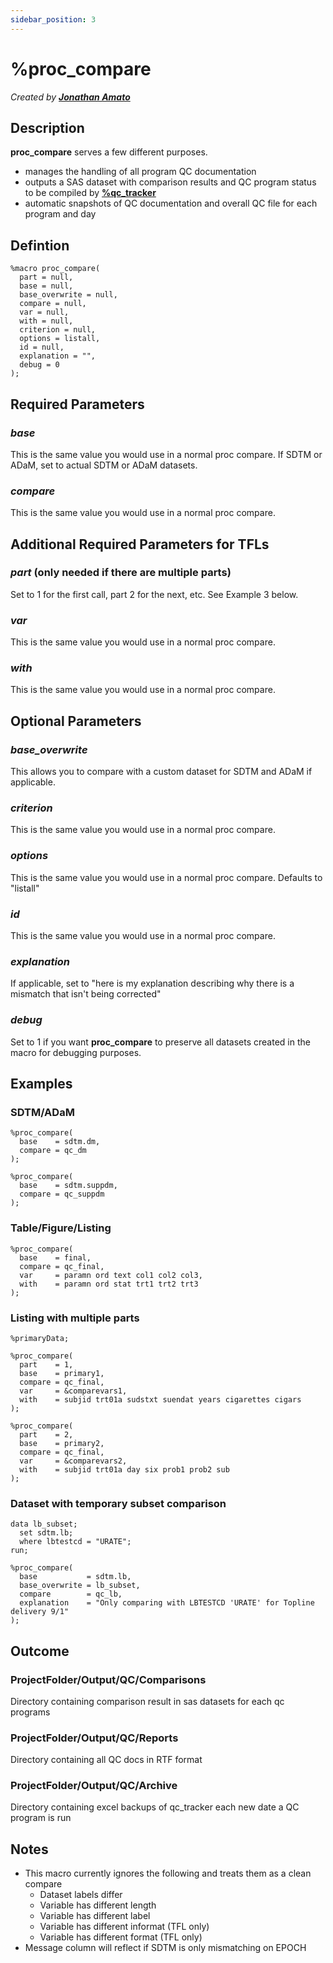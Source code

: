 ```yaml
---
sidebar_position: 3
---
```


# %proc_compare

_Created by [**Jonathan Amato**](mailto:jonathan.amato@emanatebiostats.com?subject=User%20Guide:%20proc_compare)_

## Description

**proc_compare** serves a few different purposes.

- manages the handling of all program QC documentation
- outputs a SAS dataset with comparison results and QC program status to be compiled by [**%qc_tracker**](.\qc-tracker.md)
- automatic snapshots of QC documentation and overall QC file for each program and day

## Defintion

```sas
%macro proc_compare(
  part = null,
  base = null,
  base_overwrite = null,
  compare = null,
  var = null,
  with = null,
  criterion = null,
  options = listall,
  id = null,
  explanation = "",
  debug = 0
);
```

## Required Parameters

### _base_

This is the same value you would use in a normal proc compare. If SDTM or ADaM, set to actual SDTM or ADaM datasets.

### _compare_

This is the same value you would use in a normal proc compare.

## Additional Required Parameters for TFLs

### _part_ (only needed if there are multiple parts)

Set to 1 for the first call, part 2 for the next, etc. See Example 3 below.

### _var_

This is the same value you would use in a normal proc compare.

### _with_

This is the same value you would use in a normal proc compare.

## Optional Parameters

### _base_overwrite_

This allows you to compare with a custom dataset for SDTM and ADaM if applicable.

### _criterion_

This is the same value you would use in a normal proc compare.

### _options_

This is the same value you would use in a normal proc compare. Defaults to "listall"

### _id_

This is the same value you would use in a normal proc compare.

### _explanation_

If applicable, set to "here is my explanation describing why there is a mismatch that isn't being corrected"

### _debug_

Set to 1 if you want **proc_compare** to preserve all datasets created in the macro for debugging purposes.

## Examples

### SDTM/ADaM

```sas
%proc_compare(
  base    = sdtm.dm,
  compare = qc_dm
);

%proc_compare(
  base    = sdtm.suppdm,
  compare = qc_suppdm
);
```

### Table/Figure/Listing

```sas
%proc_compare(
  base    = final,
  compare = qc_final,
  var     = paramn ord text col1 col2 col3,
  with    = paramn ord stat trt1 trt2 trt3
);
```

### Listing with multiple parts

```sas
%primaryData;

%proc_compare(
  part    = 1,
  base    = primary1,
  compare = qc_final,
  var     = &comparevars1,
  with    = subjid trt01a sudstxt suendat years cigarettes cigars
);

%proc_compare(
  part    = 2,
  base    = primary2,
  compare = qc_final,
  var     = &comparevars2,
  with    = subjid trt01a day six prob1 prob2 sub
);
```

### Dataset with temporary subset comparison

```sas
data lb_subset;
  set sdtm.lb;
  where lbtestcd = "URATE";
run;

%proc_compare(
  base           = sdtm.lb,
  base_overwrite = lb_subset,
  compare        = qc_lb,
  explanation    = "Only comparing with LBTESTCD 'URATE' for Topline delivery 9/1"
);
```

## Outcome

### ProjectFolder/Output/QC/Comparisons

Directory containing comparison result in sas datasets for each qc programs

### ProjectFolder/Output/QC/Reports

Directory containing all QC docs in RTF format

### ProjectFolder/Output/QC/Archive

Directory containing excel backups of qc_tracker each new date a QC program is run

## Notes

- This macro currently ignores the following and treats them as a clean compare
  - Dataset labels differ
  - Variable has different length
  - Variable has different label
  - Variable has different informat (TFL only)
  - Variable has different format (TFL only)
- Message column will reflect if SDTM is only mismatching on EPOCH
